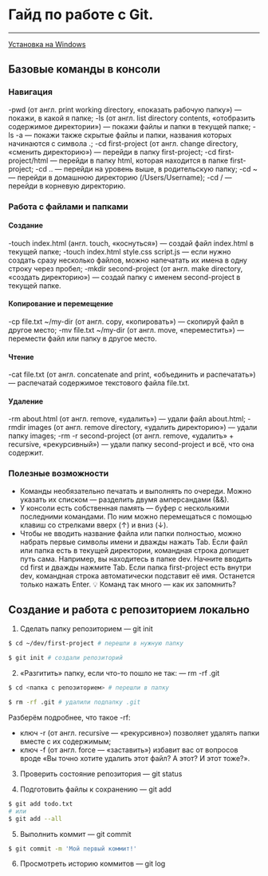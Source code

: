 # Гайд по работе с Git.

----

[Установка на Windows](https://git-scm.com/download/win)

## Базовые команды в консоли

### Навигация

-pwd (от англ. print working directory, «показать рабочую папку») — покажи, в какой я папке;
-ls (от англ. list directory contents, «отобразить содержимое директории») — покажи файлы и папки в текущей папке;
-ls -a — покажи также скрытые файлы и папки, названия которых начинаются с символа .;
-cd first-project (от англ. change directory, «сменить директорию») — перейди в папку first-project;
-cd first-project/html — перейди в папку html, которая находится в папке first-project;
-cd .. — перейди на уровень выше, в родительскую папку;
-cd ~ — перейди в домашнюю директорию (/Users/Username);
-cd / — перейди в корневую директорию.

### Работа с файлами и папками

#### Создание

-touch index.html (англ. touch, «коснуться») — создай файл index.html в текущей папке;
-touch index.html style.css script.js — если нужно создать сразу несколько файлов, можно напечатать их имена в одну строку через пробел;
-mkdir second-project (от англ. make directory, «создать директорию») — создай папку с именем second-project в текущей папке.


#### Копирование и перемещение

-cp file.txt ~/my-dir (от англ. copy, «копировать») — скопируй файл в другое место;
-mv file.txt ~/my-dir (от англ. move, «переместить») — перемести файл или папку в другое место.

#### Чтение 

-cat file.txt (от англ. concatenate and print, «объединить и распечатать») — распечатай содержимое текстового файла file.txt.

#### Удаление

-rm about.html (от англ. remove, «удалить») — удали файл about.html;
-rmdir images (от англ. remove directory, «удалить директорию») — удали папку images;
-rm -r second-project (от англ. remove, «удалить» + recursive, «рекурсивный») — удали папку second-project и всё, что она содержит.


### Полезные возможности

- Команды необязательно печатать и выполнять по очереди. Можно указать их списком — разделить двумя амперсандами (&&).
- У консоли есть собственная память — буфер с несколькими последними командами. По ним можно перемещаться с помощью клавиш со стрелками вверх (↑) и вниз (↓).
- Чтобы не вводить название файла или папки полностью, можно набрать первые символы имени и дважды нажать Tab. Если файл или папка есть в текущей директории, командная строка допишет путь сама.
Например, вы находитесь в папке dev. Начните вводить cd first и дважды нажмите Tab. Если папка first-project есть внутри dev, командная строка автоматически подставит её имя. Останется только нажать Enter.
💡 Команд так много — как их запомнить?


## Создание и работа с репозиторием локально

1. Сделать папку репозиторием — git init

```Bash
$ cd ~/dev/first-project # перешли в нужную папку

$ git init # создали репозиторий

```


2. «Разгитить» папку, если что-то пошло не так: — rm -rf .git

```Bash
$ cd <папка с репозиторием> # перешли в папку

$ rm -rf .git # удалили подпапку .git

```

Разберём подробнее, что такое -rf: <br>
- ключ -r (от англ. recursive — «рекурсивно») позволяет удалять папки вместе с их содержимым;
- ключ -f (от англ. force — «заставить») избавит вас от вопросов вроде «Вы точно хотите удалить этот файл? А этот? И этот тоже?».

3. Проверить состояние репозитория — git status

4. Подготовить файлы к сохранению — git add

```Bash
$ git add todo.txt
# или
$ git add --all
```

5. Выполнить коммит — git commit

```Bash
$ git commit -m 'Мой первый коммит!'

```

6. Просмотреть историю коммитов — git log



